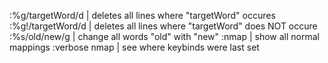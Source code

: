 :%g/targetWord/d       | deletes all lines where "targetWord" occures
:%g!/targetWord/d      | deletes all lines where "targetWord" does NOT occure
:%s/old/new/g          | change all words "old" with "new"
:nmap                  | show all normal mappings
:verbose nmap <leader> | see where <leader> keybinds were last set
